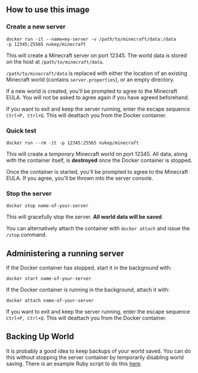 ## How to use this image

### Create a new server

    docker run -it --name=my-server -v /path/to/minecraft/data:/data
    -p 12345:25565 nukep/minecraft

This will create a Minecraft server on port 12345.
The world data is stored on the host at `/path/to/minecraft/data`.

`/path/to/minecraft/data` is replaced with either the location of an existing
Minecraft world (contains `server.properties`), or an empty directory.

If a new world is created, you'll be prompted to agree to the Minecraft EULA.
You will not be asked to agree again if you have agreed beforehand.

If you want to exit and keep the server running, enter the escape sequence
`Ctrl+P, Ctrl+Q`. This will deattach you from the Docker container.

### Quick test

    docker run --rm -it -p 12345:25565 nukep/minecraft

This will create a _temporary_ Minecraft world on port 12345.
All data, along with the container itself, is **destroyed** once the Docker
container is stopped.

Once the container is started, you'll be prompted to agree to the Minecraft EULA.
If you agree, you'll be thrown into the server console.

### Stop the server

    docker stop name-of-your-server

This will gracefully stop the server. **All world data will be saved**.

You can alternatively attach the container with `docker attach` and issue the
`/stop` command.


## Administering a running server

If the Docker container has stopped, start it in the background with:

    docker start name-of-your-server

If the Docker container is running in the background, attach it with:

    docker attach name-of-your-server


If you want to exit and keep the server running, enter the escape sequence
`Ctrl+P, Ctrl+Q`. This will deattach you from the Docker container.

## Backing Up World

It is probably a good idea to keep backups of your world saved.
You can do this without stopping the server container by temporarily disabling
world saving.
There is an example Ruby script to do this [here](https://gist.github.com/audy/e04f617f6ba2ae045b04).
